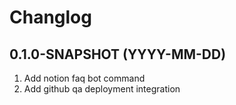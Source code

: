 # Changlog

## 0.1.0-SNAPSHOT (YYYY-MM-DD)

1. Add notion faq bot command
2. Add github qa deployment integration
